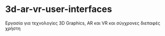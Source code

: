# 3d-ar-vr-user-interfaces
Εργασία για τεχνολογίες 3D Graphics, AR και VR και σύγχρονες διεπαφές χρήστη
